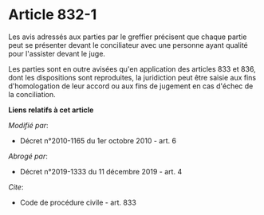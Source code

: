 # Article 832-1

Les avis adressés aux parties par le greffier précisent que chaque partie peut se présenter devant le conciliateur avec une
personne ayant qualité pour l'assister devant le juge. 

Les parties sont en outre avisées qu'en application des articles 833 et 836, dont les dispositions sont reproduites, la
juridiction peut être saisie aux fins d'homologation de leur accord ou aux fins de jugement en cas d'échec de la
conciliation.

**Liens relatifs à cet article**

_Modifié par_:

  - Décret n°2010-1165 du 1er octobre 2010 - art. 6

_Abrogé par_:

  - Décret n°2019-1333 du 11 décembre 2019 - art. 4

_Cite_:

  - Code de procédure civile - art. 833
